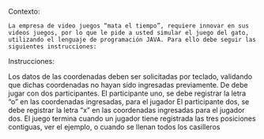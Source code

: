 Contexto:

	La empresa de video juegos “mata el tiempo”, requiere innovar en sus videos juegos, por lo que le pide a usted simular el juego del gato, utilizando el lenguaje de programación JAVA. Para ello debe seguir las siguientes instrucciones:
Instrucciones:

Los datos de las coordenadas deben ser solicitadas por teclado, validando que dichas coordenadas no hayan sido ingresadas previamente.
De debe jugar con dos participantes.
El participante uno, se debe registrar la letra “o” en las coordenadas ingresadas, para el jugador
El participante dos, se debe registrar la letra “x” en las coordenadas ingresadas para el jugador dos.
El juego termina cuando un jugador tiene registrada las tres posiciones contiguas, ver el ejemplo, o cuando se llenan todos los casilleros

